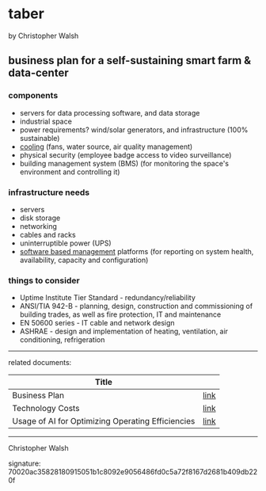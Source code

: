# taber

by Christopher Walsh

## business plan for a self-sustaining smart farm & data-center

### components

* servers for data processing software, and data storage
* industrial space
* power requirements? wind/solar generators, and infrastructure (100% sustainable)
* [cooling](data_center_layout_heat_mgmt.md) (fans, water source, air quality management)
* physical security (employee badge access to video surveillance)
* building management system (BMS) (for monitoring the space's environment and controlling it)

### infrastructure needs

* servers
* disk storage
* networking
* cables and racks
* uninterruptible power (UPS)
* [software based management](ai_for_efficiency.md) platforms (for reporting on system health, availability, capacity and configuration)

### things to consider

* Uptime Institute Tier Standard - redundancy/reliability
* ANSI/TIA 942-B - planning, design, construction and commissioning of building trades, as well as fire protection, IT and maintenance
* EN 50600 series - IT cable and network design
* ASHRAE - design and implementation of heating, ventilation, air conditioning, refrigeration

---

related documents:

| Title                                             |                              |
| ------------------------------------------------- | ---------------------------- |
| Business Plan                                     | [link](business_plan.md)     |
| Technology Costs                                  | [link](tech_costs.md)        |
| Usage of AI for Optimizing Operating Efficiencies | [link](ai_for_efficiency.md) |

---

Christopher Walsh 

signature: 70020ac35828180915051b1c8092e9056486fd0c5a72f8167d2681b409db220f
